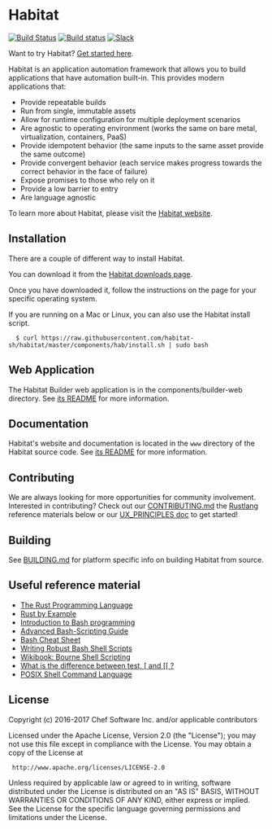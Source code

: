 # Habitat

[![Build Status](https://api.travis-ci.org/habitat-sh/habitat.svg?branch=master)](https://travis-ci.org/habitat-sh/habitat)
[![Build status](https://ci.appveyor.com/api/projects/status/ejn8d6bkhiml16al/branch/master?svg=true)](https://ci.appveyor.com/project/chef/habitat/branch/master)
[![Slack](http://slack.habitat.sh/badge.svg)](http://slack.habitat.sh/)

Want to try Habitat? [Get started here](https://www.habitat.sh/try/).

Habitat is an application automation framework that allows you to build
applications that have automation built-in. This provides modern
applications that:

* Provide repeatable builds
* Run from single, immutable assets
* Allow for runtime configuration for multiple deployment scenarios
* Are agnostic to operating environment (works the same on bare metal, virtualization, containers, PaaS)
* Provide idempotent behavior (the same inputs to the same asset provide the same outcome)
* Provide convergent behavior (each service makes progress towards the correct behavior in the face of failure)
* Expose promises to those who rely on it
* Provide a low barrier to entry
* Are language agnostic

To learn more about Habitat, please visit the [Habitat website](https://www.habitat.sh).

## Installation

There are a couple of different way to install Habitat.

You can download it from the [Habitat downloads page](https://www.habitat.sh/docs/get-habitat/).

Once you have downloaded it, follow the instructions on the page for your specific operating system.

If you are running on a Mac or Linux, you can also use the Habitat install script.

```
  $ curl https://raw.githubusercontent.com/habitat-sh/habitat/master/components/hab/install.sh | sudo bash
```

## Web Application

The Habitat Builder web application is in the components/builder-web directory. See
[its README](components/builder-web/README.md) for more information.

## Documentation

Habitat's website and documentation is located in the `www` directory of the Habitat source code. See [its README](www/README.md) for more information.

## Contributing
We are always looking for more opportunities for community involvement. Interested in contributing? Check out our [CONTRIBUTING.md](CONTRIBUTING.md) the [Rustlang](https://rust-lang.org) reference materials below or our [UX_PRINCIPLES doc](UX_PRINCIPLES.md) to get started!

## Building
See [BUILDING.md](BUILDING.md) for platform specific info on building Habitat from source.

## Useful reference material

* [The Rust Programming Language](http://doc.rust-lang.org/book/)
* [Rust by Example](http://rustbyexample.com/)
* [Introduction to Bash programming](http://tldp.org/HOWTO/Bash-Prog-Intro-HOWTO.html)
* [Advanced Bash-Scripting Guide](http://www.tldp.org/LDP/abs/html/)
* [Bash Cheat Sheet](http://tldp.org/LDP/abs/html/refcards.html)
* [Writing Robust Bash Shell Scripts](http://www.davidpashley.com/articles/writing-robust-shell-scripts/)
* [Wikibook: Bourne Shell Scripting](https://en.wikibooks.org/wiki/Bourne_Shell_Scripting)
* [What is the difference between test, \[ and \[\[ ?](http://mywiki.wooledge.org/BashFAQ/031)
* [POSIX Shell Command Language](http://pubs.opengroup.org/onlinepubs/9699919799/utilities/V3_chap02.html)

## License

Copyright (c) 2016-2017 Chef Software Inc. and/or applicable contributors

Licensed under the Apache License, Version 2.0 (the "License");
you may not use this file except in compliance with the License.
You may obtain a copy of the License at

     http://www.apache.org/licenses/LICENSE-2.0

Unless required by applicable law or agreed to in writing, software
distributed under the License is distributed on an "AS IS" BASIS,
WITHOUT WARRANTIES OR CONDITIONS OF ANY KIND, either express or implied.
See the License for the specific language governing permissions and
limitations under the License.
